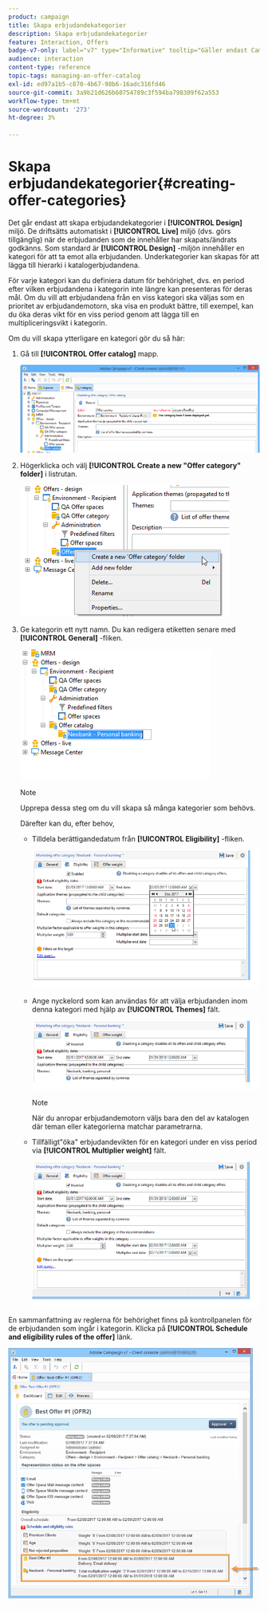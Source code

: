 ```yaml
---
product: campaign
title: Skapa erbjudandekategorier
description: Skapa erbjudandekategorier
feature: Interaction, Offers
badge-v7-only: label="v7" type="Informative" tooltip="Gäller endast Campaign Classic v7"
audience: interaction
content-type: reference
topic-tags: managing-an-offer-catalog
exl-id: ed97a1b5-c870-4b67-98b6-16adc316fd46
source-git-commit: 3a9b21d626b60754789c3f594ba798309f62a553
workflow-type: tm+mt
source-wordcount: '273'
ht-degree: 3%

---
```


# Skapa erbjudandekategorier{#creating-offer-categories}



Det går endast att skapa erbjudandekategorier i **[!UICONTROL Design]** miljö. De driftsätts automatiskt i **[!UICONTROL Live]** miljö (dvs. görs tillgänglig) när de erbjudanden som de innehåller har skapats/ändrats godkänns. Som standard är **[!UICONTROL Design]** -miljön innehåller en kategori för att ta emot alla erbjudanden. Underkategorier kan skapas för att lägga till hierarki i katalogerbjudandena.

För varje kategori kan du definiera datum för behörighet, dvs. en period efter vilken erbjudandena i kategorin inte längre kan presenteras för deras mål. Om du vill att erbjudandena från en viss kategori ska väljas som en prioritet av erbjudandemotorn, ska visa en produkt bättre, till exempel, kan du öka deras vikt för en viss period genom att lägga till en multipliceringsvikt i kategorin.

Om du vill skapa ytterligare en kategori gör du så här:

1. Gå till **[!UICONTROL Offer catalog]** mapp.

   ![](assets/offer_cat_create_001.png)

1. Högerklicka och välj **[!UICONTROL Create a new "Offer category" folder]** i listrutan.

   ![](assets/offer_cat_create_002.png)

1. Ge kategorin ett nytt namn. Du kan redigera etiketten senare med **[!UICONTROL General]** -fliken.

   ![](assets/offer_cat_create_003.png)

   >[!NOTE]
   >
   >Upprepa dessa steg om du vill skapa så många kategorier som behövs.

   Därefter kan du, efter behov,

   * Tilldela berättigandedatum från **[!UICONTROL Eligibility]** -fliken.

     ![](assets/offer_cat_create_004.png)

   * Ange nyckelord som kan användas för att välja erbjudanden inom denna kategori med hjälp av **[!UICONTROL Themes]** fält.

     ![](assets/offer_cat_create_005.png)

     >[!NOTE]
     >
     >När du anropar erbjudandemotorn väljs bara den del av katalogen där teman eller kategorierna matchar parametrarna.

   * Tillfälligt&quot;öka&quot; erbjudandevikten för en kategori under en viss period via **[!UICONTROL Multiplier weight]** fält.

     ![](assets/offer_cat_create_006.png)

En sammanfattning av reglerna för behörighet finns på kontrollpanelen för de erbjudanden som ingår i kategorin. Klicka på **[!UICONTROL Schedule and eligibility rules of the offer]** länk.

![](assets/offer_create_006.png)
